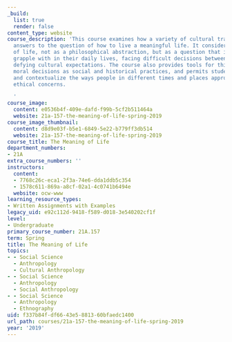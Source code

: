 ```yaml
---
_build:
  list: true
  render: false
content_type: website
course_description: 'This course examines how a variety of cultural traditions propose
  answers to the question of how to live a meaningful life. It considers the meaning
  of life, not as a philosophical abstraction, but as a question that individuals
  grapple with in their daily lives, facing difficult decisions between meeting and
  defying cultural expectations. The course also provides tools for thinking about
  moral decisions as social and historical practices, and permits students to compare
  and contextualize the ways people in different times and places approach fundamental
  ethical concerns.

  '
course_image:
  content: e0536b4f-409e-dafd-f99b-5cf2b511464a
  website: 21a-157-the-meaning-of-life-spring-2019
course_image_thumbnail:
  content: d8d9e03f-b5e1-6849-5e22-b779ff3db514
  website: 21a-157-the-meaning-of-life-spring-2019
course_title: The Meaning of Life
department_numbers:
- 21A
extra_course_numbers: ''
instructors:
  content:
  - 7768c26c-eca1-2f3a-74e6-dda1ddb5c354
  - 1578c611-869a-a8cf-02a1-4c0741b6494e
  website: ocw-www
learning_resource_types:
- Written Assignments with Examples
legacy_uid: e92c112d-9418-f589-d018-3e540202cf1f
level:
- Undergraduate
primary_course_number: 21A.157
term: Spring
title: The Meaning of Life
topics:
- - Social Science
  - Anthropology
  - Cultural Anthropology
- - Social Science
  - Anthropology
  - Social Anthropology
- - Social Science
  - Anthropology
  - Ethnography
uid: f337b84f-df66-43e5-8813-60bfaedc1400
url_path: courses/21a-157-the-meaning-of-life-spring-2019
year: '2019'
---
```

